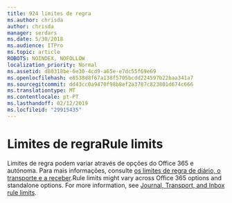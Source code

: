 ```yaml
---
title: 924 limites de regra
ms.author: chrisda
author: chrisda
manager: serdars
ms.date: 5/30/2018
ms.audience: ITPro
ms.topic: article
ROBOTS: NOINDEX, NOFOLLOW
localization_priority: Normal
ms.assetid: d80318be-6e30-4cd9-a65e-e7dc55f69e69
ms.openlocfilehash: e8538d8f67a138f5705bcdd224597b22baa341a7
ms.sourcegitcommit: dd43cc0a9470f98b8ef2a3787c823801d674c666
ms.translationtype: MT
ms.contentlocale: pt-PT
ms.lasthandoff: 02/12/2019
ms.locfileid: "29915435"
---
```

# <a name="rule-limits"></a><span data-ttu-id="4ce0a-102">Limites de regra</span><span class="sxs-lookup"><span data-stu-id="4ce0a-102">Rule limits</span></span>

<span data-ttu-id="4ce0a-p101">Limites de regra podem variar através de opções do Office 365 e autónoma. Para mais informações, consulte [os limites de regra de diário, o transporte e a receber](https://technet.microsoft.com/library/exchange-online-limits.aspx).</span><span class="sxs-lookup"><span data-stu-id="4ce0a-p101">Rule limits might vary across Office 365 options and standalone options. For more information, see [Journal, Transport, and Inbox rule limits](https://technet.microsoft.com/library/exchange-online-limits.aspx).</span></span>
  

